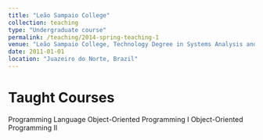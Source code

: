 ```yaml
---
title: "Leão Sampaio College"
collection: teaching
type: "Undergraduate course"
permalink: /teaching/2014-spring-teaching-1
venue: "Leão Sampaio College, Technology Degree in Systems Analysis and Development"
date: 2011-01-01
location: "Juazeiro do Norte, Brazil"
---
```


Taught Courses
======
Programming Language
Object-Oriented Programming I
Object-Oriented Programming II
